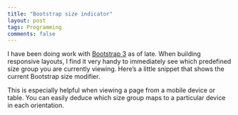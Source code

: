 ```yaml
---
title: "Bootstrap size indicator"
layout: post
tags: Programming
comments: false
---
```


I have been doing work with [Bootstrap 3](http://getbootstrap.com) as of late. When building responsive layouts, I find it very handy to immediately see which predefined size group you are currently viewing. Here’s a little snippet that shows the current Bootstrap size modifier.

<script src="https://gist.github.com/csim/30aed7384208a76f6a07.js"></script>

This is especially helpful when viewing a page from a mobile device or table. You can easily deduce which size group maps to a particular device in each orientation.
